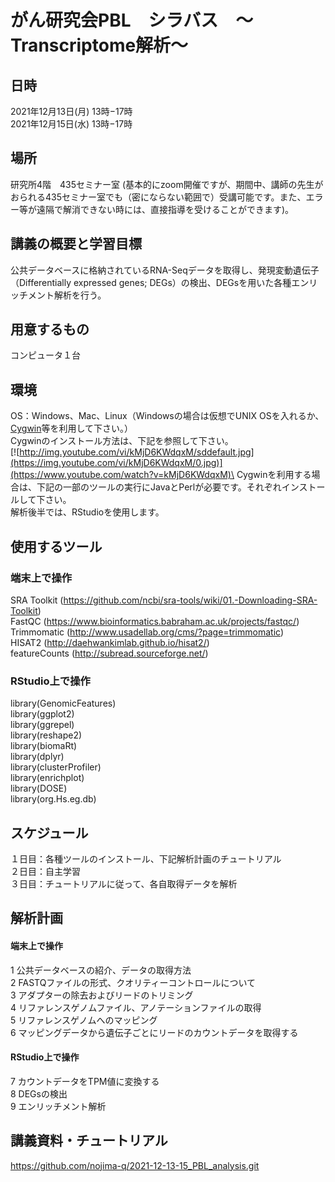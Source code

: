 # がん研究会PBL　シラバス　〜Transcriptome解析〜

## 日時

2021年12月13日(月) 13時−17時\
2021年12月15日(水) 13時−17時


## 場所
研究所4階　435セミナー室 (基本的にzoom開催ですが、期間中、講師の先生がおられる435セミナー室でも（密にならない範囲で）受講可能です。また、エラー等が遠隔で解消できない時には、直接指導を受けることができます)。

## 講義の概要と学習目標
公共データベースに格納されているRNA-Seqデータを取得し、発現変動遺伝子（Differentially expressed genes; DEGs）の検出、DEGsを用いた各種エンリッチメント解析を行う。


## 用意するもの
コンピュータ１台


## 環境
OS：Windows、Mac、Linux（Windowsの場合は仮想でUNIX OSを入れるか、[Cygwin](https://www.cygwin.com/)等を利用して下さい。）\
Cygwinのインストール方法は、下記を参照して下さい。\
[![http://img.youtube.com/vi/kMjD6KWdqxM/sddefault.jpg](https://img.youtube.com/vi/kMjD6KWdqxM/0.jpg)](https://www.youtube.com/watch?v=kMjD6KWdqxM)\
Cygwinを利用する場合は、下記の一部のツールの実行にJavaとPerlが必要です。それぞれインストールして下さい。\
解析後半では、RStudioを使用します。


## 使用するツール
### 端末上で操作
SRA Toolkit (https://github.com/ncbi/sra-tools/wiki/01.-Downloading-SRA-Toolkit) \
FastQC (https://www.bioinformatics.babraham.ac.uk/projects/fastqc/) \
Trimmomatic (http://www.usadellab.org/cms/?page=trimmomatic) \
HISAT2 (http://daehwankimlab.github.io/hisat2/) \
featureCounts (http://subread.sourceforge.net/)
### RStudio上で操作
library(GenomicFeatures)\
library(ggplot2)\
library(ggrepel)\
library(reshape2)\
library(biomaRt)\
library(dplyr)\
library(clusterProfiler)\
library(enrichplot)\
library(DOSE)\
library(org.Hs.eg.db)

## スケジュール
１日目：各種ツールのインストール、下記解析計画のチュートリアル\
２日目：自主学習 \
３日目：チュートリアルに従って、各自取得データを解析

## 解析計画
#### 端末上で操作
1	公共データベースの紹介、データの取得方法\
2	FASTQファイルの形式、クオリティーコントロールについて\
3	アダプターの除去およびリードのトリミング\
4	リファレンスゲノムファイル、アノテーションファイルの取得\
5	リファレンスゲノムへのマッピング\
6	マッピングデータから遺伝子ごとにリードのカウントデータを取得する
#### RStudio上で操作
7	カウントデータをTPM値に変換する\
8	DEGsの検出\
9	エンリッチメント解析

## 講義資料・チュートリアル
https://github.com/nojima-q/2021-12-13-15_PBL_analysis.git
